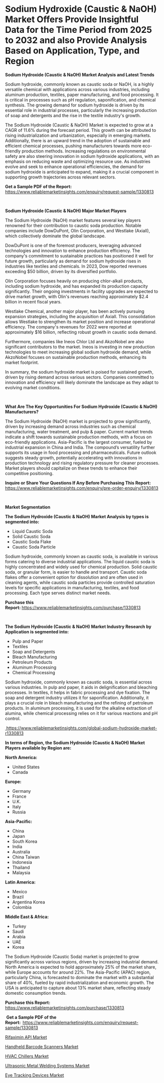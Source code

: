 <p><h1>Sodium Hydroxide (Caustic & NaOH) Market Offers Provide Insightful Data for the Time Period from 2025 to 2032 and also Provide Analysis Based on Application, Type, and Region</h1></p><p><strong>Sodium Hydroxide (Caustic & NaOH) Market Analysis and Latest Trends</strong></p>
<p><p>Sodium hydroxide, commonly known as caustic soda or NaOH, is a highly versatile chemical with applications across various industries, including aluminum production, textiles, paper manufacturing, and food processing. It is critical in processes such as pH regulation, saponification, and chemical synthesis. The growing demand for sodium hydroxide is driven by its essential role in industrial processes, particularly the increasing production of soap and detergents and the rise in the textile industry's growth.</p><p>The Sodium Hydroxide (Caustic & NaOH) Market is expected to grow at a CAGR of 11.6% during the forecast period. This growth can be attributed to rising industrialization and urbanization, especially in emerging markets. Additionally, there is an upward trend in the adoption of sustainable and efficient chemical processes, pushing manufacturers towards more eco-friendly production methods. Increasing regulations on environmental safety are also steering innovation in sodium hydroxide applications, with an emphasis on reducing waste and optimizing resource use. As industries evolve and seek to enhance operational efficiencies, the demand for sodium hydroxide is anticipated to expand, making it a crucial component in supporting growth trajectories across relevant sectors.</p></p>
<p><strong>Get a Sample PDF of the Report:&nbsp;</strong> <a href="https://www.reliablemarketinsights.com/enquiry/request-sample/1330813?utm_campaign=2240&utm_medium=2&utm_source=Github&utm_content=ia&utm_term=26032025&utm_id=sodium-hydroxide-caustic-naoh">https://www.reliablemarketinsights.com/enquiry/request-sample/1330813</a></p>
<p>&nbsp;</p>
<p><strong>Sodium Hydroxide (Caustic & NaOH) Major Market Players</strong></p>
<p><p>The Sodium Hydroxide (NaOH) market features several key players renowned for their contribution to caustic soda production. Notable companies include DowDuPont, Olin Corporation, and Westlake (Axiall), which collectively dominate the global landscape.</p><p>DowDuPont is one of the foremost producers, leveraging advanced technologies and innovation to enhance production efficiency. The company's commitment to sustainable practices has positioned it well for future growth, particularly as demand for sodium hydroxide rises in industries like textiles and chemicals. In 2023, Dow reported revenues exceeding $50 billion, driven by its diversified portfolio.</p><p>Olin Corporation focuses heavily on producing chlor-alkali products, including sodium hydroxide, and has expanded its production capacity significantly. Their ongoing investments in facility upgrades are expected to drive market growth, with Olin's revenues reaching approximately $2.4 billion in recent fiscal years.</p><p>Westlake Chemical, another major player, has been actively pursuing expansion strategies, including the acquisition of Axiall. This consolidation allows Westlake to strengthen its market position and increase operational efficiency. The company's revenues for 2022 were reported at approximately $16 billion, reflecting robust growth in caustic soda demand.</p><p>Furthermore, companies like Ineos Chlor Ltd and AkzoNobel are also significant contributors to the market. Ineos is investing in new production technologies to meet increasing global sodium hydroxide demand, while AkzoNobel focuses on sustainable production methods, enhancing its market footprint.</p><p>In summary, the sodium hydroxide market is poised for sustained growth, driven by rising demand across various sectors. Companies committed to innovation and efficiency will likely dominate the landscape as they adapt to evolving market conditions.</p></p>
<p>&nbsp;</p>
<p><strong>What Are The Key Opportunities For Sodium Hydroxide (Caustic & NaOH) Manufacturers?</strong></p>
<p><p>The Sodium Hydroxide (NaOH) market is projected to grow significantly, driven by increasing demand across industries such as chemical manufacturing, water treatment, and pulp & paper. Current market trends indicate a shift towards sustainable production methods, with a focus on eco-friendly applications. Asia-Pacific is the largest consumer, fueled by industrial expansion in China and India. The compound’s versatility further supports its usage in food processing and pharmaceuticals. Future outlook suggests steady growth, potentially accelerating with innovations in production technology and rising regulatory pressure for cleaner processes. Market players should capitalize on these trends to enhance their competitive positioning.</p></p>
<p><strong>Inquire or Share Your Questions If Any Before Purchasing This Report:</strong> <a href="https://www.reliablemarketinsights.com/enquiry/pre-order-enquiry/1330813?utm_campaign=2240&utm_medium=2&utm_source=Github&utm_content=ia&utm_term=26032025&utm_id=sodium-hydroxide-caustic-naoh">https://www.reliablemarketinsights.com/enquiry/pre-order-enquiry/1330813</a></p>
<p>&nbsp;</p>
<p><strong>Market Segmentation</strong></p>
<p><strong>The Sodium Hydroxide (Caustic & NaOH) Market Analysis by types is segmented into:</strong></p>
<p><ul><li>Liquid Caustic Soda</li><li>Solid Caustic Soda</li><li>Caustic Soda Flake</li><li>Caustic Soda Particle</li></ul></p>
<p><p>Sodium hydroxide, commonly known as caustic soda, is available in various forms catering to diverse industrial applications. The liquid caustic soda is highly concentrated and widely used for chemical production. Solid caustic soda, or granular form, is easier to handle and transport. Caustic soda flakes offer a convenient option for dissolution and are often used in cleaning agents, while caustic soda particles provide controlled saturation levels for specific applications in manufacturing, textiles, and food processing. Each type serves distinct market needs.</p></p>
<p><strong>Purchase this Report:&nbsp;</strong><a href="https://www.reliablemarketinsights.com/purchase/1330813?utm_campaign=2240&utm_medium=2&utm_source=Github&utm_content=ia&utm_term=26032025&utm_id=sodium-hydroxide-caustic-naoh">https://www.reliablemarketinsights.com/purchase/1330813</a></p>
<p>&nbsp;</p>
<p><strong>The Sodium Hydroxide (Caustic & NaOH) Market Industry Research by Application is segmented into:</strong></p>
<p><ul><li>Pulp and Paper</li><li>Textiles</li><li>Soap and Detergents</li><li>Bleach Manufacturing</li><li>Petroleum Products</li><li>Aluminum Processing</li><li>Chemical Processing</li></ul></p>
<p><p>Sodium hydroxide, commonly known as caustic soda, is essential across various industries. In pulp and paper, it aids in delignification and bleaching processes. In textiles, it helps in fabric processing and dye fixation. The soap and detergent industry utilizes it for saponification. Additionally, it plays a crucial role in bleach manufacturing and the refining of petroleum products. In aluminum processing, it is used for the alkaline extraction of alumina, while chemical processing relies on it for various reactions and pH control.</p></p>
<p><a href="https://www.reliablemarketinsights.com/global-sodium-hydroxide-market-r1330813?utm_campaign=2240&utm_medium=2&utm_source=Github&utm_content=ia&utm_term=26032025&utm_id=sodium-hydroxide-caustic-naoh">&nbsp;https://www.reliablemarketinsights.com/global-sodium-hydroxide-market-r1330813</a></p>
<p><strong>In terms of Region, the Sodium Hydroxide (Caustic & NaOH) Market Players available by Region are:</strong></p>
<p>
    <p> <strong> North America: </strong>
        <ul>
            <li>United States</li>
            <li>Canada</li>
        </ul>
        </p> 
    <p> <strong> Europe: </strong>
        <ul>
            <li>Germany</li>
            <li>France</li>
            <li>U.K.</li>
            <li>Italy</li>
            <li>Russia</li>
        </ul>
        </p> 
    <p> <strong> Asia-Pacific: </strong>
        <ul>
            <li>China</li>
            <li>Japan</li>
            <li>South Korea</li>
            <li>India</li>
            <li>Australia</li>
            <li>China Taiwan</li>
            <li>Indonesia</li>
            <li>Thailand</li>
            <li>Malaysia</li>
        </ul>
        </p> 
    <p> <strong> Latin America: </strong>
        <ul>
            <li>Mexico</li>
            <li>Brazil</li>
            <li>Argentina Korea</li>
            <li>Colombia</li>
        </ul>
        </p> 
    <p> <strong> Middle East & Africa: </strong>
        <ul>
            <li>Turkey</li>
            <li>Saudi</li>
            <li>Arabia</li>
            <li>UAE</li>
            <li>Korea</li>
        </ul>
    </p>
    </p>
<p><p>The Sodium Hydroxide (Caustic Soda) market is projected to grow significantly across various regions, driven by increasing industrial demand. North America is expected to hold approximately 25% of the market share, while Europe accounts for around 22%. The Asia-Pacific (APAC) region, particularly China, is forecasted to dominate the market with a substantial share of 40%, fueled by rapid industrialization and economic growth. The USA is anticipated to capture about 13% market share, reflecting steady domestic consumption trends.</p></p>
<p><strong>Purchase this Report: </strong><a href="https://www.reliablemarketinsights.com/purchase/1330813?utm_campaign=2240&utm_medium=2&utm_source=Github&utm_content=ia&utm_term=26032025&utm_id=sodium-hydroxide-caustic-naoh">https://www.reliablemarketinsights.com/purchase/1330813</a></p>
<p>&nbsp;<strong>Get a Sample PDF of the Report:&nbsp;&nbsp;</strong><a href="https://www.reliablemarketinsights.com/enquiry/request-sample/1330813?utm_campaign=2240&utm_medium=2&utm_source=Github&utm_content=ia&utm_term=26032025&utm_id=sodium-hydroxide-caustic-naoh">https://www.reliablemarketinsights.com/enquiry/request-sample/1330813</a></p>
<p><strong></strong></p>
<p><p><a href="https://github.com/delcirodda4f/Market-Research-Report-List-1/blob/main/rifaximin-api-market.md?utm_campaign=2240&utm_medium=2&utm_source=Github&utm_content=ia&utm_term=26032025&utm_id=sodium-hydroxide-caustic-naoh">Rifaximin API Market</a></p><p><a href="https://www.linkedin.com/pulse/navigating-global-handheld-barcode-scanners-market-from-hvnce?utm_campaign=2240&utm_medium=2&utm_source=Github&utm_content=ia&utm_term=26032025&utm_id=sodium-hydroxide-caustic-naoh">Handheld Barcode Scanners Market</a></p><p><a href="https://www.linkedin.com/pulse/hvac-chillers-market-size-segmentation-trends-growth-analysis-rxtre?utm_campaign=2240&utm_medium=2&utm_source=Github&utm_content=ia&utm_term=26032025&utm_id=sodium-hydroxide-caustic-naoh">HVAC Chillers Market</a></p><p><a href="https://github.com/seherlouize/Market-Research-Report-List-1/blob/main/ultrasonic-metal-welding-systems-market.md?utm_campaign=2240&utm_medium=2&utm_source=Github&utm_content=ia&utm_term=26032025&utm_id=sodium-hydroxide-caustic-naoh">Ultrasonic Metal Welding Systems Market</a></p><p><a href="https://www.linkedin.com/pulse/eye-tracking-devices-market-pulse-123-expansion-blueprint-fbvre?utm_campaign=2240&utm_medium=2&utm_source=Github&utm_content=ia&utm_term=26032025&utm_id=sodium-hydroxide-caustic-naoh">Eye Tracking Devices Market</a></p></p>